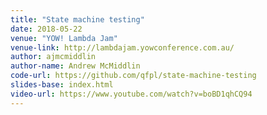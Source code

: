 ```yaml
---
title: "State machine testing"
date: 2018-05-22
venue: "YOW! Lambda Jam"
venue-link: http://lambdajam.yowconference.com.au/
author: ajmcmiddlin
author-name: Andrew McMiddlin
code-url: https://github.com/qfpl/state-machine-testing
slides-base: index.html
video-url: https://www.youtube.com/watch?v=boBD1qhCQ94
---
```

